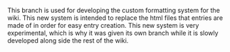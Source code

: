 This branch is used for developing the custom formatting system for the wiki. This new system is intended to replace the html files that entries are made of in order for easy entry creation. This new system is very experimental, which is why it was given its own branch while it is slowly developed along side the rest of the wiki.
